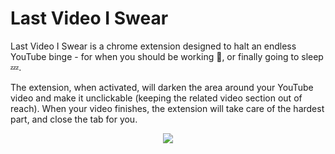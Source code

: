 # Last Video I Swear

<p>
Last Video I Swear is a chrome extension designed to halt an endless YouTube binge - for when you should be working 📖, or finally going to sleep 💤.
</p>

<p>
The extension, when activated, will darken the area around your YouTube video and make it unclickable (keeping the related video section out of reach). When your video finishes, the extension will take care of the hardest part, and close the tab for you.
</p>

<p align="center">
  <img src="https://media.giphy.com/media/lp14dAQGVDsrAojjTU/giphy.gif">
</p>
